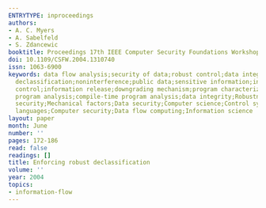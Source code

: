 ```yaml
---
ENTRYTYPE: inproceedings
authors:
- A. C. Myers
- A. Sabelfeld
- S. Zdancewic
booktitle: Proceedings 17th IEEE Computer Security Foundations Workshop
doi: 10.1109/CSFW.2004.1310740
issn: 1063-6900
keywords: data flow analysis;security of data;robust control;data integrity;robust
  declassification;noninterference;public data;sensitive information;information flow
  control;information release;downgrading mechanism;program characterization;attackers;type-based
  program analysis;compile-time program analysis;data integrity;Robustness;Information
  security;Mechanical factors;Data security;Computer science;Control systems;Computer
  languages;Computer security;Data flow computing;Information science
layout: paper
month: June
number: ''
pages: 172-186
read: false
readings: []
title: Enforcing robust declassification
volume: ''
year: 2004
topics:
- information-flow
---
```

